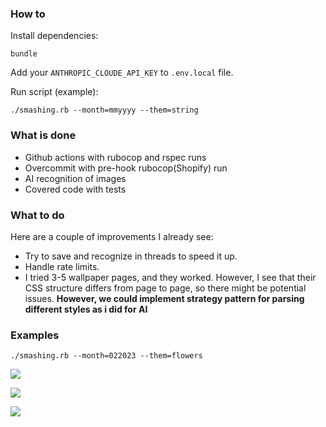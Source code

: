 
### How to

Install dependencies:
```
bundle
```

Add your `ANTHROPIC_CLOUDE_API_KEY` to `.env.local` file.

Run script (example):
```
./smashing.rb --month=mmyyyy --them=string
```

### What is done

- Github actions with rubocop and rspec runs
- Overcommit with pre-hook rubocop(Shopify) run
- AI recognition of images
- Covered code with tests

### What to do

Here are a couple of improvements I already see:

- Try to save and recognize in threads to speed it up.
- Handle rate limits.
- I tried 3-5 wallpaper pages, and they worked. However, I see that their CSS structure differs from page to page, so there might be potential issues. **However, we could implement strategy pattern for parsing different styles as i did for AI**

### Examples
```
./smashing.rb --month=022023 --them=flowers
```

![](https://github.com/user-attachments/assets/6475d6e6-6c0a-492d-a9b6-4ee9b9e52b80)

![](https://github.com/user-attachments/assets/203d15e5-6db0-4a94-8b69-14a25e0f7f72)

![](https://github.com/user-attachments/assets/a4083be5-eda2-4bef-a3a9-159d1fa9494e)

